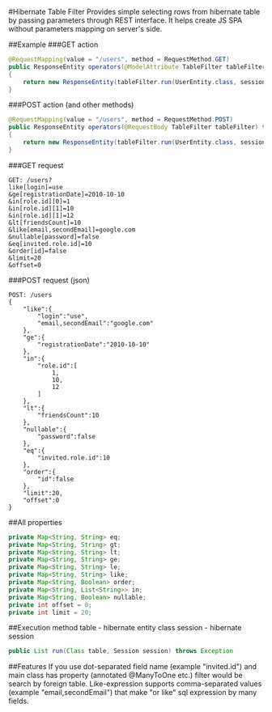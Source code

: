 #Hibernate Table Filter
    Provides simple selecting rows from hibernate table
    by passing parameters through REST interface.
    It helps create JS SPA without parameters mapping on server's side.

##Example
###GET action
```java
@RequestMapping(value = "/users", method = RequestMethod.GET)
public ResponseEntity operators(@ModelAttribute TableFilter tableFilter) throws Exception
{
    return new ResponseEntity(tableFilter.run(UserEntity.class, session), HttpStatus.OK);
}
```
###POST action (and other methods)
```java
@RequestMapping(value = "/users", method = RequestMethod.POST)
public ResponseEntity operators(@RequestBody TableFilter tableFilter) throws Exception
{
    return new ResponseEntity(tableFilter.run(UserEntity.class, session), HttpStatus.OK);
}
```
###GET request
```
GET: /users?
like[login]=use
&ge[registrationDate]=2010-10-10
&in[role.id][0]=1
&in[role.id][1]=10
&in[role.id][1]=12
&lt[friendsCount]=10
&like[email,secondEmail]=google.com
&nullable[password]=false
&eq[invited.role.id]=10
&order[id]=false
&limit=20
&offset=0
```
###POST request (json)
```
POST: /users
{
    "like":{
        "login":"use",
        "email,secondEmail":"google.com"
    },
    "ge":{
        "registrationDate":"2010-10-10"
    },
    "in":{
        "role.id":[
            1,
            10,
            12
        ]
    },
    "lt":{
        "friendsCount":10
    },
    "nullable":{
        "password":false
    },
    "eq":{
        "invited.role.id":10
    },
    "order":{
        "id":false
    },
    "limit":20,
    "offset":0
}
```

##All properties
```java
private Map<String, String> eq;
private Map<String, String> gt;
private Map<String, String> lt;
private Map<String, String> ge;
private Map<String, String> le;
private Map<String, String> like;
private Map<String, Boolean> order;
private Map<String, List<String>> in;
private Map<String, Boolean> nullable;
private int offset = 0;
private int limit = 20;
```
##Execution method
    table - hibernate entity class
    session - hibernate session
```java
public List run(Class table, Session session) throws Exception
```
##Features
    If you use dot-separated field name (example "invited.id")
    and main class has property (annotated @ManyToOne etc.)
    filter would be search by foreign table.
    Like-expression supports comma-separated values (example "email,secondEmail")
    that make "or like" sql expression by many fields.